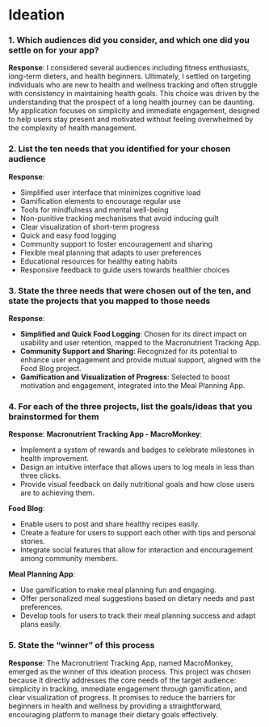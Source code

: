 # Ideation

### 1. Which audiences did you consider, and which one did you settle on for your app?

**Response**:
I considered several audiences including fitness enthusiasts, long-term dieters, and health beginners. Ultimately, I settled on targeting individuals who are new to health and wellness tracking and often struggle with consistency in maintaining health goals. This choice was driven by the understanding that the prospect of a long health journey can be daunting. My application focuses on simplicity and immediate engagement, designed to help users stay present and motivated without feeling overwhelmed by the complexity of health management.

### 2. List the ten needs that you identified for your chosen audience

**Response**:
- Simplified user interface that minimizes cognitive load
- Gamification elements to encourage regular use
- Tools for mindfulness and mental well-being
- Non-punitive tracking mechanisms that avoid inducing guilt
- Clear visualization of short-term progress
- Quick and easy food logging
- Community support to foster encouragement and sharing
- Flexible meal planning that adapts to user preferences
- Educational resources for healthy eating habits
- Responsive feedback to guide users towards healthier choices

### 3. State the three needs that were chosen out of the ten, and state the projects that you mapped to those needs

**Response**:
- **Simplified and Quick Food Logging**: Chosen for its direct impact on usability and user retention, mapped to the Macronutrient Tracking App.
- **Community Support and Sharing**: Recognized for its potential to enhance user engagement and provide mutual support, aligned with the Food Blog project.
- **Gamification and Visualization of Progress**: Selected to boost motivation and engagement, integrated into the Meal Planning App.

### 4. For each of the three projects, list the goals/ideas that you brainstormed for them

**Response**: 
**Macronutrient Tracking App - MacroMonkey**:
- Implement a system of rewards and badges to celebrate milestones in health improvement.
- Design an intuitive interface that allows users to log meals in less than three clicks.
- Provide visual feedback on daily nutritional goals and how close users are to achieving them.

**Food Blog**:
- Enable users to post and share healthy recipes easily.
- Create a feature for users to support each other with tips and personal stories.
- Integrate social features that allow for interaction and encouragement among community members.

**Meal Planning App**:
- Use gamification to make meal planning fun and engaging.
- Offer personalized meal suggestions based on dietary needs and past preferences.
- Develop tools for users to track their meal planning success and adapt plans easily.

### 5. State the “winner” of this process

**Response**:
The Macronutrient Tracking App, named MacroMonkey, emerged as the winner of this ideation process. This project was chosen because it directly addresses the core needs of the target audience: simplicity in tracking, immediate engagement through gamification, and clear visualization of progress. It promises to reduce the barriers for beginners in health and wellness by providing a straightforward, encouraging platform to manage their dietary goals effectively.
